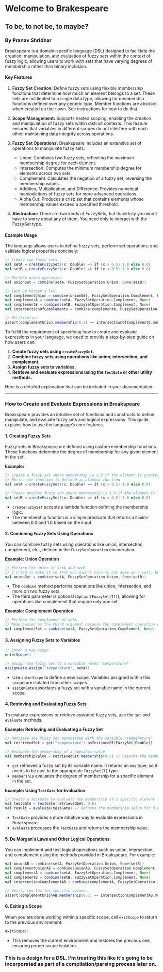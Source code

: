 # Welcome to Brakespeare
## To be, to not be, to maybe?
### By Pranav Shridhar


Breakspeare is a domain-specific language (DSL) designed to facilitate the creation, manipulation, 
and evaluation of fuzzy sets within the context of fuzzy logic, allowing users to work with sets that have varying 
degrees of membership rather than binary inclusion.

#### **Key Features**
1. **Fuzzy Set Creation:** Define fuzzy sets using flexible membership functions that determine how much 
an element belongs to a set. These sets are not limited to a single data type, allowing for membership 
functions defined over any generic type. Member functions are abstract when created on their own. See instructions for how to do that.

2. **Scope Management:** Supports nested scoping, enabling the creation and manipulation of fuzzy sets within
distinct contexts. This feature ensures that variables in different scopes do not interfere with each other, 
maintaining data integrity across operations.

3. **Fuzzy Set Operations:** Breakspeare includes an extensive set of operations to manipulate fuzzy sets:
    - Union: Combines two fuzzy sets, reflecting the maximum membership degree for each element.
    - Intersection: Computes the minimum membership degree for elements across two sets.
    - Complement: Calculates the negation of a fuzzy set, reversing the membership values.
    - Addition, Multiplication, and Difference: Provides numerical manipulations of fuzzy sets for more advanced operations.
    - Alpha Cut: Produces a crisp set that contains elements whose membership values exceed a specified threshold.

4. **Abstraction:** There are two kinds of FuzzySets, but thankfully you won't have to worry about any of them. You need only to 
interact with the FuzzySet type.

#### **Example Usage**
The language allows users to define fuzzy sets, perform set operations, and validate logical properties concisely:
```scala
// Create two fuzzy sets
val setA = createFuzzySet((x: Double) => if (x > 0.5) 1.0 else 0.0)
val setB = createFuzzySet((x: Double) => if (x < 0.5) 1.0 else 0.0)

// Perform union operation
val unionSet = combine(setA, FuzzySetOperation.Union, Some(setB))

// Test De Morgan's law
val complementUnion = combine(unionSet, FuzzySetOperation.Complement, None)
val complementA = combine(setA, FuzzySetOperation.Complement, None)
val complementB = combine(setB, FuzzySetOperation.Complement, None)
val intersectionOfComplements = combine(complementA, FuzzySetOperation.Intersection, Some(complementB))

// Verification
assert(complementUnion.membership(0.3) == intersectionOfComplements.membership(0.3))
```

To fulfill the requirement of specifying how to create and evaluate expressions in your language, we need to provide a step-by-step guide on how users can:
1. **Create fuzzy sets using `createFuzzySet`.**
2. **Combine fuzzy sets using operations like union, intersection, and complement.**
3. **Assign fuzzy sets to variables.**
4. **Retrieve and evaluate expressions using the `TestGate` or other utility methods.**

Here is a detailed explanation that can be included in your documentation:

---

### **How to Create and Evaluate Expressions in Breakspeare**

Breakspeare provides an intuitive set of functions and constructs to define, manipulate, and evaluate fuzzy sets and logical expressions. This guide explains how to use the language’s core features.

#### **1. Creating Fuzzy Sets**
Fuzzy sets in Breakspeare are defined using custom membership functions. These functions determine the degree of membership for any given element in the set.

**Example:**
```scala
// Create a fuzzy set where membership is 1.0 if the element is greater than 0.5
// Notice the function is defined as alambda function
val setA = createFuzzySet((x: Double) => if (x > 0.5) 1.0 else 0.0)

// Create another fuzzy set where membership is 1.0 if the element is less than 0.5
val setB = createFuzzySet((x: Double) => if (x < 0.5) 1.0 else 0.0)
```
- `createFuzzySet` accepts a lambda function defining the membership logic.
- The membership function is a simple predicate that returns a `Double` between 0.0 and 1.0 based on the input.

#### **2. Combining Fuzzy Sets Using Operations**
You can combine fuzzy sets using operations like union, intersection, complement, etc., defined in the `FuzzySetOperation` enumeration.

**Example: Union Operation**
```scala
// Perform the union of setA and setB
// I tried to make it so that you didn't have to put Some as a cast, but that's what it is when you deal with Option
val unionSet = combine(setA, FuzzySetOperation.Union, Some(setB))
```
- The `combine` method performs operations like union, intersection, and more on two fuzzy sets.
- The third parameter is optional (`Option[FuzzySet[T]]`), allowing for operations like complement that require only one set.

**Example: Complement Operation**
```scala
// Perform the complement of setA
//`None passed as the third argument because the complement operation does not require a second set.
val complementSet = combine(setA, FuzzySetOperation.Complement, None)
```

#### **3. Assigning Fuzzy Sets to Variables**
```scala
// Enter a new scope
enterScope()

// Assign the fuzzy set to a variable named "temperature"
assignGate(Assign("temperature", setA))
```
- Use `enterScope` to define a new scope. Variables assigned within this scope are isolated from other scopes.
- `assignGate` associates a fuzzy set with a variable name in the current scope.

#### **4. Retrieving and Evaluating Fuzzy Sets**
To evaluate expressions or retrieve assigned fuzzy sets, use the `get` and `evaluate` methods.

**Example: Retrieving and Evaluating a Fuzzy Set**
```scala
// Retrieve the fuzzy set associated with the variable "temperature"
val retrievedSet = get("temperature").asInstanceOf[FuzzySet[Double]]

// Evaluate the membership of a specific value
val membershipValue = retrievedSet.membership(0.6) // Returns the membership degree of 0.6
```
- `get` retrieves a fuzzy set by its variable name. It returns an `Any` type, so it needs to be cast to the appropriate `FuzzySet[T]` type.
- `membership` evaluates the degree of membership for a specific element in the set.

**Example: Using `TestGate` for Evaluation**
```scala
// Create a TestGate to evaluate the membership of a specific element
val testGate = TestGate(retrievedSet, 0.6)
val result = evaluate(testGate) // Returns the membership value for 0.6
```
- `TestGate` provides a more intuitive way to evaluate expressions in Breakspeare.
- `evaluate` processes the `TestGate` and returns the membership value.

#### **5. De Morgan's Laws and Other Logical Operations**
You can implement and test logical operations such as union, intersection, and complement using the methods provided in Breakspeare. For example:
```scala
val unionAB = combine(setA, FuzzySetOperation.Union, Some(setB))
val complementUnionAB = combine(unionAB, FuzzySetOperation.Complement, None)
val complementA = combine(setA, FuzzySetOperation.Complement, None)
val complementB = combine(setB, FuzzySetOperation.Complement, None)
val intersectionComplementAB = combine(complementA, FuzzySetOperation.Intersection, Some(complementB))

// Verify the law for specific values
assert(complementUnionAB.membership(0.3) == intersectionComplementAB.membership(0.3))
```

#### **6. Exiting a Scope**
When you are done working within a specific scope, call `exitScope` to return to the previous environment:
```scala
exitScope()
```
- This removes the current environment and restores the previous one, ensuring proper scope isolation.

### This is a design for a DSL. I'm treating this like it's going to be incorporated as part of a compilation/parsing process later on.